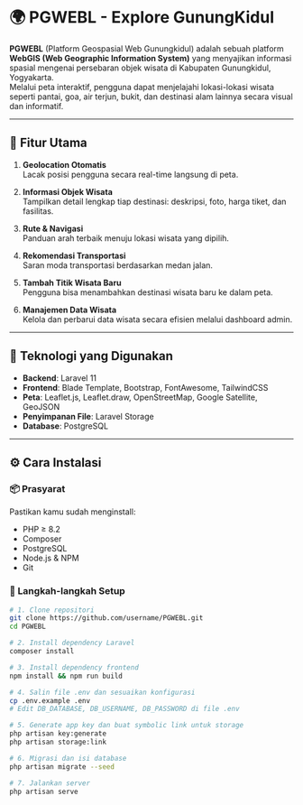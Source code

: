 # 🌍 PGWEBL - Explore GunungKidul

**PGWEBL** (Platform Geospasial Web Gunungkidul) adalah sebuah platform **WebGIS (Web Geographic Information System)** yang menyajikan informasi spasial mengenai persebaran objek wisata di Kabupaten Gunungkidul, Yogyakarta.  
Melalui peta interaktif, pengguna dapat menjelajahi lokasi-lokasi wisata seperti pantai, goa, air terjun, bukit, dan destinasi alam lainnya secara visual dan informatif.

---

## 🚀 Fitur Utama

1. **Geolocation Otomatis**  
   Lacak posisi pengguna secara real-time langsung di peta.

2. **Informasi Objek Wisata**  
   Tampilkan detail lengkap tiap destinasi: deskripsi, foto, harga tiket, dan fasilitas.

3. **Rute & Navigasi**  
   Panduan arah terbaik menuju lokasi wisata yang dipilih.

4. **Rekomendasi Transportasi**  
   Saran moda transportasi berdasarkan medan jalan.

5. **Tambah Titik Wisata Baru**  
   Pengguna bisa menambahkan destinasi wisata baru ke dalam peta.

6. **Manajemen Data Wisata**  
   Kelola dan perbarui data wisata secara efisien melalui dashboard admin.

---

## 🧰 Teknologi yang Digunakan

- **Backend**: Laravel 11  
- **Frontend**: Blade Template, Bootstrap, FontAwesome, TailwindCSS  
- **Peta**: Leaflet.js, Leaflet.draw, OpenStreetMap, Google Satellite, GeoJSON  
- **Penyimpanan File**: Laravel Storage  
- **Database**: PostgreSQL  

---

## ⚙️ Cara Instalasi

### 📦 Prasyarat

Pastikan kamu sudah menginstall:
- PHP ≥ 8.2
- Composer
- PostgreSQL
- Node.js & NPM
- Git

### 🧪 Langkah-langkah Setup

```bash
# 1. Clone repositori
git clone https://github.com/username/PGWEBL.git
cd PGWEBL

# 2. Install dependency Laravel
composer install

# 3. Install dependency frontend
npm install && npm run build

# 4. Salin file .env dan sesuaikan konfigurasi
cp .env.example .env
# Edit DB_DATABASE, DB_USERNAME, DB_PASSWORD di file .env

# 5. Generate app key dan buat symbolic link untuk storage
php artisan key:generate
php artisan storage:link

# 6. Migrasi dan isi database
php artisan migrate --seed

# 7. Jalankan server
php artisan serve
